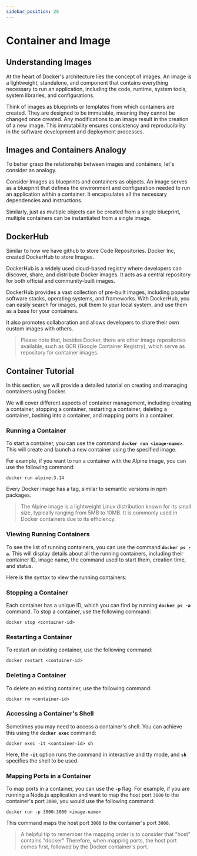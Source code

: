 ```yaml
---
sidebar_position: 20
---
```


# Container and Image
## Understanding Images
At the heart of Docker's architecture lies the concept of images. An image is a lightweight, standalone, and component that contains everything necessary to run an application, including the code, runtime, system tools, system libraries, and configurations.

Think of images as blueprints or templates from which containers are created. They are designed to be immutable, meaning they cannot be changed once created. Any modifications to an image result in the creation of a new image. This immutability ensures consistency and reproducibility in the software development and deployment processes.


## Images and Containers Analogy
To better grasp the relationship between images and containers, let's consider an analogy. 

Consider Images as blueprints and containers as objects. An image serves as a blueprint that defines the environment and configuration needed to run an application within a container. It encapsulates all the necessary dependencies and instructions.

Similarly, just as multiple objects can be created from a single blueprint, multiple containers can be instantiated from a single image.


## DockerHub
Similar to how we have github to store Code Repositories. Docker Inc, created DockerHub to store Images.

DockerHub is a widely used cloud-based registry where developers can discover, share, and distribute Docker images. It acts as a central repository for both official and community-built images.

DockerHub provides a vast collection of pre-built images, including popular software stacks, operating systems, and frameworks. With DockerHub, you can easily search for images, pull them to your local system, and use them as a base for your containers.

It also promotes collaboration and allows developers to share their own custom images with others.

> Please note that, besides Docker, there are other image repositories available, such as GCR (Google Container Registry), which serve as repository for container images.

## Container Tutorial 

In this section, we will provide a detailed tutorial on creating and managing containers using Docker. 

We will cover different aspects of container management, including creating a container, stopping a container, restarting a container, deleting a container, bashing into a container, and mapping ports in a container.

### **Running a Container**

To start a container, you can use the command **`docker run <image-name>`**. This will create and launch a new container using the specified image.

For example, if you want to run a container with the Alpine image, you can use the following command:

```
docker run alpine:3.14
```

Every Docker image has a tag, similar to semantic versions in npm packages.

> The Alpine image is a lightweight Linux distribution known for its small size, typically ranging from 5MB to 10MB. It is commonly used in Docker containers due to its efficiency.


### **Viewing Running Containers**

To see the list of running containers, you can use the command **`docker ps -a`**. This will display details about all the running containers, including their container ID, image name, the command used to start them, creation time, and status.

Here is the syntax to view the running containers:

### **Stopping a Container**

Each container has a unique ID, which you can find by running **`docker ps -a`** command. To stop a container, use the following command:

```
docker stop <container-id>
```

### **Restarting a Container**

To restart an existing container, use the following command:

```
docker restart <container-id>
```

### **Deleting a Container**

To delete an existing container, use the following command:

```
docker rm <container-id>
```

### **Accessing a Container's Shell**

Sometimes you may need to access a container's shell. You can achieve this using the **`docker exec`** command:

```
docker exec -it <container-id> sh
```

Here, the **`-it`** option runs the command in interactive and tty mode, and **`sh`** specifies the shell to be used.

### **Mapping Ports in a Container**

To map ports in a container, you can use the **`-p`** flag. For example, if you are running a Node.js application and want to map the host port `3000` to the container's port `3000`, you would use the following command:

```
docker run -p 3000:3000 <image-name>
```

This command maps the host port `3000` to the container's port `3000`.


> A helpful tip to remember the mapping order is to consider that "host" contains "docker" Therefore, when mapping ports, the host port comes first, followed by the Docker container's port.


